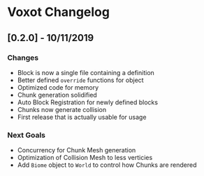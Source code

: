 # Voxot Changelog

## [0.2.0] - 10/11/2019
### Changes
- Block is now a single file containing a definition
- Better defined `override` functions for object
- Optimized code for memory
- Chunk generation solidified
- Auto Block Registration for newly defined blocks
- Chunks now generate collision
- First release that is actually usable for usage

### Next Goals
- Concurrency for Chunk Mesh generation
- Optimization of Collision Mesh to less verticies
- Add `Biome` object to `World` to control how Chunks are rendered
